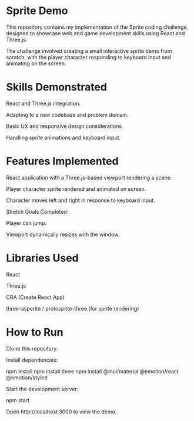 # Sprite Demo

This repository contains my implementation of the Sprite coding challenge, designed to showcase web and game development skills using React and Three.js.

The challenge involved creating a small interactive sprite demo from scratch, with the player character responding to keyboard input and animating on the screen.

# Skills Demonstrated

React and Three.js integration.

Adapting to a new codebase and problem domain.

Basic UX and responsive design considerations.

Handling sprite animations and keyboard input.

# Features Implemented

React application with a Three.js-based viewport rendering a scene.

Player character sprite rendered and animated on screen.

Character moves left and right in response to keyboard input.

Stretch Goals Completed:

Player can jump.

Viewport dynamically resizes with the window.

# Libraries Used

React

Three.js

CRA (Create React App)

three-asperite / protosprite-three (for sprite rendering)

# How to Run

Clone this repository.

Install dependencies:

npm install
npm install three
npm install @mui/material @emotion/react @emotion/styled



Start the development server:

npm start


Open http://localhost:3000
 to view the demo.
